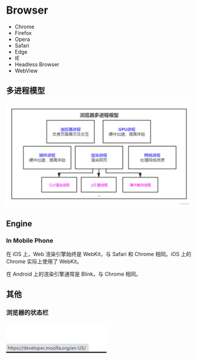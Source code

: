 # Browser

* Chrome
* Firefox
* Opera
* Safari
* Edge
* IE
* Headless Browser
* WebView

## 多进程模型

![浏览器多进程模型](./assets/浏览器多进程模型.webp)

## Engine

### In Mobile Phone

在 iOS 上，Web 渲染引擎始终是 WebKit，与 Safari 和 Chrome 相同。iOS 上的 Chrome 实际上使用了 WebKit。

在 Android 上的渲染引擎通常是 Blink，与 Chrome 相同。

## 其他

### 浏览器的状态栏

![浏览器的状态栏](./assets/浏览器的状态栏.png)